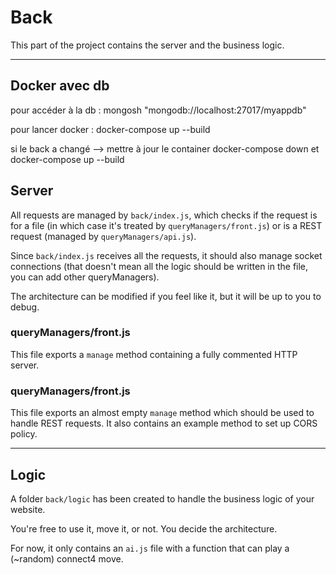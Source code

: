 # Back

This part of the project contains the server and the business logic.

---

## Docker avec db

pour accéder à la db :
mongosh "mongodb://localhost:27017/myappdb"

pour lancer docker :
docker-compose up --build

si le back a changé --> mettre à jour le container
docker-compose down
et
docker-compose up --build

## Server


All requests are managed by `back/index.js`, which checks if the request is for a file 
(in which case it's treated by `queryManagers/front.js`) or is a REST request (managed by `queryManagers/api.js`).

Since `back/index.js` receives all the requests, it should also manage socket connections 
(that doesn't mean all the logic should be written in the file, you can add other queryManagers).

The architecture can be modified if you feel like it, but it will be up to you to debug.

### queryManagers/front.js

This file exports a `manage` method containing a fully commented HTTP server.

### queryManagers/front.js

This file exports an almost empty `manage` method which should be used to handle REST requests.
It also contains an example method to set up CORS policy.

---

## Logic

A folder `back/logic` has been created to handle the business logic of your website.

You're free to use it, move it, or not. You decide the architecture.

For now, it only contains an `ai.js` file with a function that can play a (~random) connect4 move.